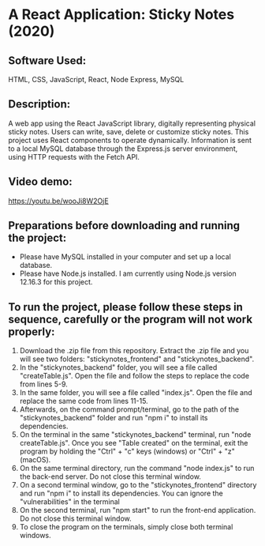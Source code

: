 # A React Application: Sticky Notes (2020)

## Software Used:
HTML, CSS, JavaScript, React, Node Express, MySQL

## Description:
A web app using the React JavaScript library, digitally representing physical sticky notes. Users can write, save, delete or customize sticky notes. This project uses React components to operate dynamically. Information is sent to a local MySQL database through the Express.js server environment, using HTTP requests with the Fetch API.

## Video demo:
https://youtu.be/wooJi8W2OjE

## Preparations before downloading and running the project:
* Please have MySQL installed in your computer and set up a local database. 
* Please have Node.js installed. I am currently using Node.js version 12.16.3 for this project.

## To run the project, please follow these steps in sequence, carefully or the program will not work properly:
1. Download the .zip file from this repository. Extract the .zip file and you will see two folders: "stickynotes_frontend" and "stickynotes_backend".
1. In the "stickynotes_backend" folder, you will see a file called "createTable.js". Open the file and follow the steps to replace the code from lines 5-9.
1. In the same folder, you will see a file called "index.js". Open the file and replace the same code from lines 11-15.
1. Afterwards, on the command prompt/terminal, go to the path of the "stickynotes_backend" folder and run "npm i" to install its dependencies.
1. On the terminal in the same "stickynotes_backend" terminal, run "node createTable.js". Once you see "Table created" on the terminal, exit the program by holding the "Ctrl" + "c" keys (windows) or "Ctrl" + "z" (macOS).
1. On the same terminal directory, run the command "node index.js" to run the back-end server. Do not close this terminal window.
1. On a second terminal window, go to the "stickynotes_frontend" directory and run "npm i" to install its dependencies. You can ignore the "vulnerabilities" in the terminal
1. On the second terminal, run "npm start" to run the front-end application. Do not close this terminal window.
1. To close the program on the terminals, simply close both terminal windows.
